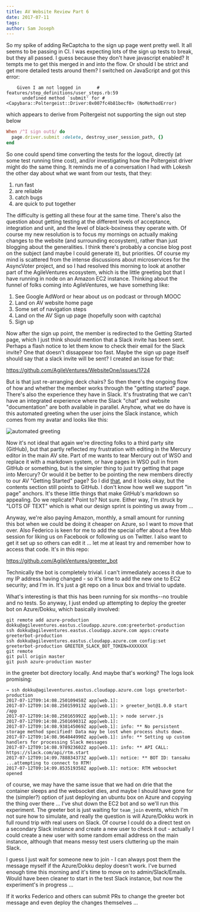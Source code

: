 ```yaml
---
title: AV Website Review Part 6
date: 2017-07-11
tags: 
author: Sam Joseph
---
```


So my spike of adding ReCaptcha to the sign up page went pretty well.  It all seems to be passing in CI.  I was expecting lots of the sign up tests to break, but they all passed.  I guess because they don't have javascript enabled?  It tempts me to get this merged in and into the flow.  Or should I be strict and get more detailed tests around them?  I switched on JavaScript and got this error:

```
    Given I am not logged in      # features/step_definitions/user_steps.rb:59
      undefined method `submit' for #<Capybara::Poltergeist::Driver:0x007fc4b81becf0> (NoMethodError)
```

which appears to derive from Poltergeist not supporting the sign out step below

```rb
When /^I sign out$/ do
  page.driver.submit :delete, destroy_user_session_path, {}
end
```

So one could spend time converting the tests for the logout, directly (at some test running time cost), and/or investigating how the Poltergeist driver might do the same thing.  It reminds me of a conversation I had with Lokesh the other day about what we want from our tests, that they:

1. run fast
2. are reliable
3. catch bugs
4. are quick to put together

The difficulty is getting all these four at the same time.  There's also the question about getting testing at the different levels of acceptance, integration and unit, and the level of black-boxiness they operate with.  Of course my new resolution is to focus my mornings on actually making changes to the website (and surrounding ecosystem), rather than just blogging about the generalities.  I think there's probably a concise blog post on the subject (and maybe I could generate it), but priorities.  Of course my mind is scattered from the intense discussions about microservices for the AsyncVoter project, and so I had resolved this morning to look at another part of the AgileVentures ecosystem, which is the little greeting bot that I have running in node on an Amazon EC2 instance.  Thinking about the funnel of folks coming into AgileVentures, we have something like:

1. See Google AdWord or hear about us on podcast or through MOOC
2. Land on AV website home page
3. Some set of navigation steps
4. Land on the AV Sign up page (hopefully soon with captcha)
5. Sign up

Now after the sign up point, the member is redirected to the Getting Started page, which I just think should mention that a Slack invite has been sent.  Perhaps a flash notice to let them know to check their email for the Slack invite?  One that doesn't dissappear too fast.  Maybe the sign up page itself should say that a slack invite will be sent?  I created an issue for that:

https://github.com/AgileVentures/WebsiteOne/issues/1724

But is that just re-arranging deck chairs?  So then there's the ongoing flow of how and whether the member works through the "getting started" page.  There's also the experience they have in Slack.  It's frustrating that we can't have an integrated experience where the Slack "chat" and website "documentation" are both available in parallel.  Anyhow, what we do have is this automated greeting when the user joins the Slack instance, which comes from my avatar and looks like this:

![automated greeting](https://dl.dropbox.com/s/uibnox5ijldnhz8/Screenshot%202017-07-12%2009.50.29.png?dl=1)

Now it's not ideal that again we're directing folks to a third party site (GitHub), but that partly reflected my frustration with editing in the Mercury editor in the main AV site.  Part of me wants to tear Mercury out of WSO and replace it with a markdown system, or have pages in WSO pull in from GitHub or something, but is the simpler thing to just try getting that page into Mercury?  Or would it be better to be pointing the new members directly to our AV "Getting Started" page?  So I did [that](https://www.agileventures.org/joining-a-project), and it looks okay, but the contents section still points to GitHub.  I don't know how well we support "in page" anchors.  It's these little things that make GitHub's markdown so appealing.  Do we replicate?  Point to?  Not sure.  Either way, I'm struck by "LOTS OF TEXT" which is what our design sprint is pointing us away from ...

Anyway, we're also paying Amazon, monthly, a small amount for running this bot when we could be doing it cheaper on Azure, so I want to move that over.  Also Federico is keen for me to add the special offer about a free Mob session for liking us on Facebook or following us on Twitter.  I also want to get it set up so others can edit it ... let me at least try and remember how to access that code.  It's in this repo:

https://github.com/AgileVentures/greeter_bot

Technically the bot is completely trivial.  I can't immediately access it due to my IP address having changed - so it's time to add the new one to EC2 security; and I'm in.  It's just a git repo on a linux box and trivial to update.

What's interesting is that this has been running for six months--no trouble and no tests.  So anyway, I just ended up attempting to deploy the greeter bot on Azure/Dokku, which basically involved:

```
git remote add azure-production dokku@agileventures.eastus.cloudapp.azure.com:greeterbot-production
ssh dokku@agileventures.eastus.cloudapp.azure.com apps:create greeterbot-production
ssh dokku@agileventures.eastus.cloudapp.azure.com config:set greeterbot-production GREETER_SLACK_BOT_TOKEN=XXXXXXX
git remote 
git pull origin master
git push azure-production master
```

in the greeter bot directory locally. And maybe that's working?  The logs look promising:

```
→ ssh dokku@agileventures.eastus.cloudapp.azure.com logs greeterbot-production
2017-07-12T09:14:08.250109458Z app[web.1]: 
2017-07-12T09:14:08.250159913Z app[web.1]: > greeter_bot@1.0.0 start /app
2017-07-12T09:14:08.250165992Z app[web.1]: > node server.js
2017-07-12T09:14:08.250169031Z app[web.1]: 
2017-07-12T09:14:08.938145069Z app[web.1]: info: ** No persistent storage method specified! Data may be lost when process shuts down.
2017-07-12T09:14:08.964844990Z app[web.1]: info: ** Setting up custom handlers for processing Slack messages
2017-07-12T09:14:08.978923602Z app[web.1]: info: ** API CALL: https://slack.com/api/rtm.start
2017-07-12T09:14:09.788834373Z app[web.1]: notice: ** BOT ID: tansaku ...attempting to connect to RTM!
2017-07-12T09:14:09.853519358Z app[web.1]: notice: RTM websocket opened
```

of course, we may have the same issue that we had on drie that the container sleeps and the websocket dies, and maybe I should have gone for the (simpler?) option of just deploying an ubuntu box on Azure and copying the thing over there ... I've shut down the EC2 bot and so we'll run this experiment.  The greeter bot is just waiting for `team_join` events, which I'm not sure how to simulate, and really the question is will Azure/Dokku work in full round trip with real users on Slack.   Of course I could do a direct test on a secondary Slack instance and create a new user to check it out - actually I could create a new user with some random email address on the main instance, although that means messy test users cluttering up the main Slack. 

I guess I just wait for someone new to join - I can always post them the message myself if the Azure/Dokku deploy doesn't work.  I've burned enough time this morning and it's time to move on to admin/Slack/Emails.  Would have been cleaner to start in the test Slack instance, but now the experiment's in progress ...

If it works Federico and others can submit PRs to change the greeter bot message and even deploy the changes themselves ...
